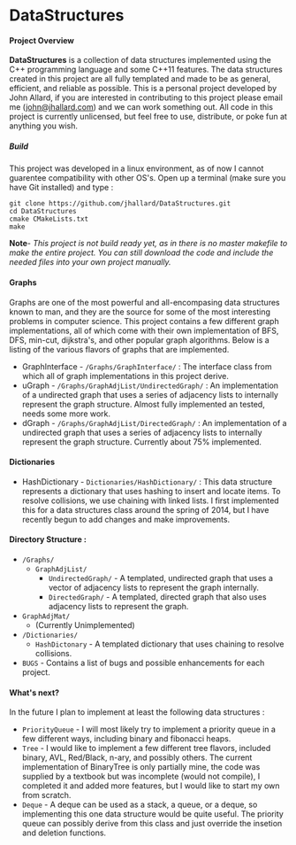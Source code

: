 DataStructures
===============

#### Project Overview

**DataStructures** is a collection of data structures implemented using the C++ programming language and some C++11 features.
The data structures created in this project are all fully templated and made to be as general, efficient, and reliable as possible. This is a personal project developed by John Allard, if you are interested in contributing to this project please email me (john@jhallard.com) and we can work something out. All code in this project is currently unlicensed, but feel free to use, distribute, or poke fun at anything you wish.

##### Build
This project was  developed in a linux environment, as of now I cannot guarentee compatibility with other OS's. Open up a terminal (make sure you have Git installed) and type :

    git clone https://github.com/jhallard/DataStructures.git
    cd DataStructures
    cmake CMakeLists.txt
    make
**Note**- *This project is not build ready yet, as in there is no master makefile to make the entire project. You can still download the code and include the needed files into your own project manually.*

#### Graphs
Graphs are one of the most powerful and all-encompasing data structures known to man, and they are the source for some of the most interesting problems in computer science. This project contains a few different graph implementations, all of which come with their own implementation of BFS, DFS, min-cut, dijkstra's, and other popular graph algorithms. Below is a listing of the various flavors of graphs that are implemented.
* GraphInterface - `/Graphs/GraphInterface/` : The interface class from which all of graph implementations in this project derive. 
* uGraph - `/Graphs/GraphAdjList/UndirectedGraph/` : An implementation of a undirected graph that uses a series of adjacency lists to internally represent the graph structure. Almost fully implemented an tested, needs some more work.
* dGraph - `/Graphs/GraphAdjList/DirectedGraph/` :  An implementation of a undirected graph that uses a series of adjacency lists to internally represent the graph structure. Currently about 75% implemented.

#### Dictionaries
* HashDictionary - `Dictionaries/HashDictionary/` : This data structure represents a dictionary that uses hashing to insert and locate items. To resolve collisions, we use chaining with linked lists. I first implemented this for a data structures class around the spring of 2014, but I have recently begun to add changes and make improvements.

#### Directory Structure :
* `/Graphs/` 
    *  `GraphAdjList/`
        * `UndirectedGraph/` - A templated, undirected graph that uses a vector of adjacency lists to represent the graph internally.
        * `DirectedGraph/` - A templated, directed graph that also uses adjacency lists to represent the graph.
* `GraphAdjMat/`
    * (Currently Unimplemented) 
* `/Dictionaries/`
    * `HashDictonary` - A templated dictionary that uses chaining to resolve collisions. 
* `BUGS` -  Contains a list of bugs and possible enhancements for each project.


#### What's next?
In the future I plan to implement at least the following data structures :
* `PriorityQueue` - I will most likely try to implement a priority queue in a few different ways, including binary and fibonacci heaps.
* `Tree` - I would like to implement a few different tree flavors, included binary, AVL, Red/Black, n-ary, and possibly others. The current implementation of BinaryTree is only partially mine, the code was supplied by a textbook but was incomplete (would not compile), I completed it and added more features, but I would like to start my own from scratch.
* `Deque` - A deque can be used as a stack, a queue, or a deque, so implementing this one data structure would be quite useful. The priority queue can possibly derive from this class and just override the insetion and deletion functions.